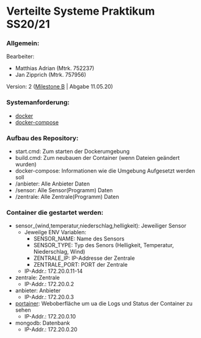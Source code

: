 # Verteilte Systeme Praktikum SS20/21
### Allgemein:
Bearbeiter:
- Matthias Adrian  (Mtrk. 752237)
- Jan Zipprich     (Mtrk. 757956)

Version: 2 ([Milestone B](https://code.fbi.h-da.de/istjazipp/verteilte_systeme_mo5y-3/-/milestones/2) | Abgabe 11.05.20)

### Systemanforderung:

- [docker](https://docs.docker.com/get-docker/)
- [docker-compose](https://docs.docker.com/compose/install/)

### Aufbau des Repository:
- start.cmd: Zum starten der Dockerumgebung
- build.cmd: Zum neubauen der Container (wenn Dateien geändert wurden)
- docker-compose: Informationen wie die Umgebung Aufgesetzt werden soll
- /anbieter: Alle Anbieter Daten
- /sensor: Alle Sensor(Programm) Daten
- /zentrale: Alle Zentrale(Programm) Daten

### Container die gestartet werden:
- sensor_(wind,temperatur,niederschlag,helligkeit): Jeweiliger Sensor
  - Jeweilge ENV Variablen:
    - SENSOR_NAME: Name des Sensors
    - SENSOR_TYPE: Typ des Senors (Helligkeit, Temperatur, Niederschlag, Wind)
    - ZENTRALE_IP: IP-Addresse der Zentrale
    - ZENTRALE_PORT: PORT der Zentrale
  - IP-Addr.: 172.20.0.11-14
- zentrale: Zentrale
  - IP-Addr.: 172.20.0.2
- anbieter: Anbieter
  - IP-Addr.: 172.20.0.3
- [portainer](https://www.portainer.io/): Weboberfläche um ua die Logs und Status 
der Container zu sehen
  - IP-Addr.: 172.20.0.10
- mongodb: Datenbank
  - IP-Addr.: 172.20.0.20

